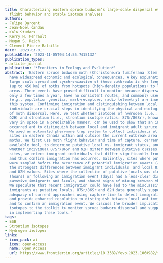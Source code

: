 ```yaml
---
title: Characterizing eastern spruce budworm’s large-scale dispersal events through
  flight behavior and stable isotope analyses
authors:
- Felipe Dargent
- Jean-Noël Candau
- Kala Studens
- Kerry H. Perrault
- Megan S. Reich
- Clement Pierre Bataille
date: '2023-03-01'
publishDate: '2023-11-05T04:14:55.741513Z'
publication_types:
- article-journal
publication: '*Frontiers in Ecology and Evolution*'
abstract: 'Eastern spruce budworm moth (Choristoneura fumiferana (Clem.)) mass outbreaks
  have widespread economic and ecological consequences. A key explanation for the
  large-scale spread and synchronization of these outbreaks is the long-distance dispersal
  (up to 450 km) of moths from hotspots (high-density populations) to lower-density
  areas. These events have proved difficult to monitor because dispersal flights occur
  only a few times a year, have no consistent routes, and commonly used tracking methods
  (e.g., population genetics, mark-recapture, radio telemetry) are inadequate for
  this system. Confirming immigration and distinguishing between local and immigrant
  individuals are crucial steps in identifying the physical and ecological drivers
  of moth dispersal. Here, we test whether isotopes of hydrogen (i.e., delta notation:
  δ2H) and strontium (i.e., strontium isotope ratios: 87Sr/86Sr), known to independently
  vary in space in a predictable manner, can be used to show that an immigration event
  occurred and to distinguish between local and immigrant adult spruce budworm moths.
  We used an automated pheromone trap system to collect individuals at six different
  sites in eastern Canada within and outside the current outbreak area of budworm
  moths. We first use moth flight behavior and time of capture, currently the best
  available tool, to determine putative local vs. immigrant status, and then evaluate
  whether individual 87Sr/86Sr and δ2H differ between putative classes. At two
  sites, we detect immigrant individuals that differ significantly from putative locals
  and thus confirm immigration has occurred. Saliently, sites where putative locals
  were sampled before the occurrence of potential immigration events (~10 days) showed
  the strongest differences between immigrant individuals’ and local 87Sr/86Sr
  and δ2H values. Sites where the collection of putative locals was close in time
  (hours) or following an immigration event (days) had a less-clear distinction between
  putative immigrants and locals, and showed signs of mixing between these two groups.
  We speculate that recent immigration could have led to the misclassification of
  immigrants as putative locals. 87Sr/86Sr and δ2H data generally support the
  adequacy of current approaches using capture-time to detect immigration events,
  and provide enhanced resolution to distinguish between local and immigrant individuals
  and to confirm an immigration event. We discuss the broader implication of adding
  isotopes to the toolkit to monitor spruce budworm dispersal and suggest next steps
  in implementing these tools.'
tags:
- ESB
- Strontium isotopes
- Hydrogen isotopes
links:
- icon_pack: ai
  icon: open-access
  name: Open Access
  url: https://www.frontiersin.org/articles/10.3389/fevo.2023.1060982/full
---
```

